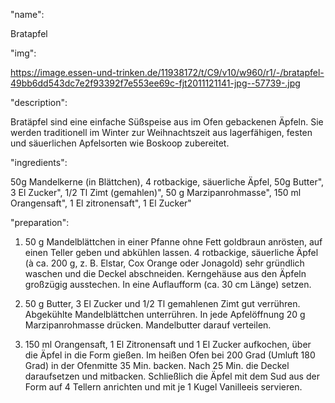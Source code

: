 "name": 

Bratapfel



"img": 

https://image.essen-und-trinken.de/11938172/t/C9/v10/w960/r1/-/bratapfel-49bb6dd543dc7e2f93392f7e553ee69c-fjt2011121141-jpg--57739-.jpg



"description": 

Bratäpfel sind eine einfache Süßspeise aus im Ofen gebackenen Äpfeln. Sie werden traditionell im Winter zur Weihnachtszeit aus lagerfähigen, festen und säuerlichen Apfelsorten wie Boskoop zubereitet.



"ingredients":

50g Mandelkerne (in Blättchen),
4 rotbackige, säuerliche Äpfel,
50g Butter",
3 El Zucker",
1/2 Tl Zimt (gemahlen)",
50 g Marzipanrohmasse",
150 ml Orangensaft",
1 El zitronensaft",
1 El Zucker"



"preparation": 

1) 50 g Mandelblättchen in einer Pfanne ohne Fett goldbraun anrösten, auf einen Teller geben und abkühlen lassen. 4 rotbackige, säuerliche Äpfel (à ca. 200 g, z. B. Elstar, Cox Orange oder Jonagold) sehr gründlich waschen und die Deckel abschneiden. Kerngehäuse aus den Äpfeln großzügig ausstechen. In eine Auflaufform (ca. 30 cm Länge) setzen. 

2) 50 g Butter, 3 El Zucker und 1/2 Tl gemahlenen Zimt gut verrühren. Abgekühlte Mandelblättchen unterrühren. In jede Apfelöffnung 20 g Marzipanrohmasse drücken. Mandelbutter darauf verteilen. 

3) 150 ml Orangensaft, 1 El Zitronensaft und 1 El Zucker aufkochen, über die Äpfel in die Form gießen. Im heißen Ofen bei 200 Grad (Umluft 180 Grad) in der Ofenmitte 35 Min. backen. Nach 25 Min. die Deckel daraufsetzen und mitbacken. Schließlich die Äpfel mit dem Sud aus der Form auf 4 Tellern anrichten und mit je 1 Kugel Vanilleeis servieren.
